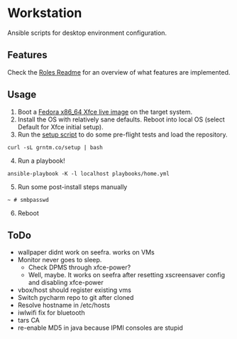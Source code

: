 Workstation
===========

Ansible scripts for desktop environment configuration.

Features
--------
Check the [Roles Readme](https://github.com/cohoe/workstation/blob/master/roles/README.md) for an overview of what features are implemented.

Usage
-----
1) Boot a [Fedora x86_64 Xfce live image](https://spins.fedoraproject.org/xfce/download/index.html) on the target system.
2) Install the OS with relatively sane defaults. Reboot into local OS (select Default for Xfce initial setup).
3) Run the [setup script](https://github.com/cohoe/workstation/blob/master/scripts/setup-fedora.sh) to do some pre-flight tests and load the repository.
```
curl -sL grntm.co/setup | bash
```
4) Run a playbook!
```
ansible-playbook -K -l localhost playbooks/home.yml
```

5) Run some post-install steps manually
```
~ # smbpasswd
```

6) Reboot

ToDo
----
* wallpaper didnt work on seefra. works on VMs
* Monitor never goes to sleep. 
  * Check DPMS through xfce-power?
  * Well, maybe. It works on seefra after resetting xscreensaver config and disabling xfce-power
* vbox/host should register existing vms
* Switch pycharm repo to git after cloned
* Resolve hostname in /etc/hosts
* iwlwifi fix for bluetooth
* tars CA
* re-enable MD5 in java because IPMI consoles are stupid
